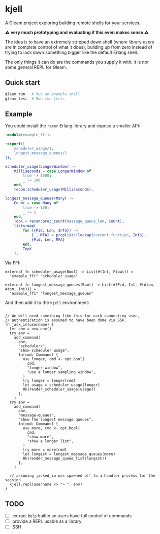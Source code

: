 # kjell

A Gleam project exploring building remote shells for your services.

**⚠️ very much prototyping and evaluating if this even makes sense ⚠️**

The idea is to have an extremely stripped down shell (where library users are
in complete control of what it does), building up from zero instead of trying
to lock down something bigger like the default Erlang shell.

The only things it can do are the commands you supply it with. It is _not_ some
general REPL for Gleam.

## Quick start

```sh
gleam run   # Run an example shell
gleam test  # Run the tests
```

## Example

You could install the `recon` Erlang library and expose a smaller API:

```erlang
-module(example_ffi).

-export([
    scheduler_usage/1,
    longest_message_queues/1
]).

scheduler_usage(LongerWindow) ->
    Milliseconds = case LongerWindow of
        true -> 1000;
        _ -> 100
    end,
    recon:scheduler_usage(Milliseconds).

longest_message_queues(Many) ->
    Count = case Many of
        true -> 100;
        _ -> 5
    end,
    TopK = recon:proc_count(message_queue_len, Count),
    lists:map(
        fun ({Pid, Len, Info}) ->
            {_, MFA} = proplists:lookup(current_function, Info),
            {Pid, Len, MFA}
        end,
        TopK
    ).
```

Via FFI:

```gleam
external fn scheduler_usage(Bool) -> List(#(Int, Float)) =
  "example_ffi" "scheduler_usage"

external fn longest_message_queues(Bool) -> List(#(Pid, Int, #(Atom, Atom, Int))) =
  "example_ffi" "longest_message_queues"
```

And then add it to the `kjell` environment:

```gleam

// We will need something like this for each connecting user,
// authentication is assumed to have been done via SSH.
fn jack_in(username) {
  let env = new_env()
  try env =
    add_command(
      env,
      "schedulers",
      "show scheduler usage",
      fn(cmd: Command) {
        use longer, cmd <- opt.bool(
          cmd,
          "longer-window",
          "use a longer sampling window",
        )
        try longer = longer(cmd)
        let usage = scheduler_usage(longer)
        Ok(render_scheduler_usage(usage))
      },
    )
  try env =
    add_command(
      env,
      "message-queues",
      "show the longest message queues",
      fn(cmd: Command) {
        use more, cmd <- opt.bool(
          cmd,
          "show-more",
          "show a longer list",
        )
        try more = more(cmd)
        let longest = longest_message_queues(more)
        Ok(render_message_queue_list(longest))
      },
    )

  // assuming jacked_in was spawned off to a handler process for the session
  kjell.repl(username <> "> ", env)
}
```

## TODO

- [ ] extract `help` builtin so users have full control of commands
- [ ] provide a REPL usable as a library
- [ ] SSH
